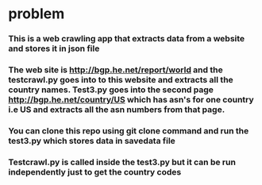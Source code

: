 # problem
### This is a web crawling app that extracts data from a website and stores it in json file
### The web site is http://bgp.he.net/report/world and the testcrawl.py goes into to this website and extracts all the country names. Test3.py goes into the second page http://bgp.he.net/country/US which has asn's for one country i.e US and extracts all the asn numbers from that page.
### You can clone this repo using git clone command and run the test3.py which stores data in savedata file
### Testcrawl.py is called inside the test3.py but it can be run independently just to get the country codes
